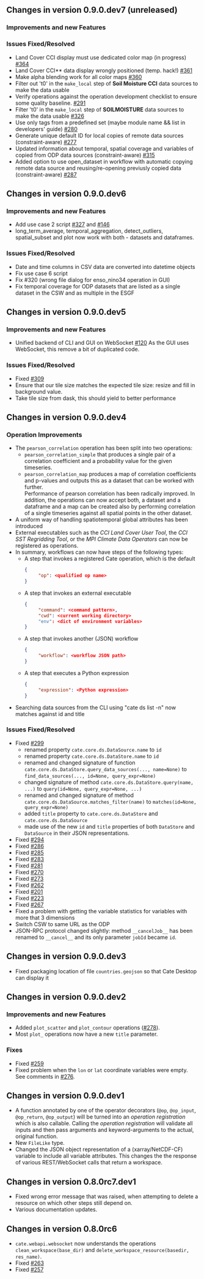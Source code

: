 ## Changes in version 0.9.0.dev7 (unreleased)

### Improvements and new Features

### Issues Fixed/Resolved

* Land Cover CCI display must use dedicated color map (in progress)
  [#364](https://github.com/CCI-Tools/cate-core/issues/364)
* Land Cover CCI** data display wrongly positioned (temp. hack!)
  [#361](https://github.com/CCI-Tools/cate-core/issues/361)
* Make alpha blending work for all color maps
  [#360](https://github.com/CCI-Tools/cate-core/issues/360)
* Filter out 't0' in the `make_local` step of **Soil Moisture CCI** data sources to make the data usable
* Verify operations against the operation development checklist to ensure some
  quality baseline.
  [#291](https://github.com/CCI-Tools/cate-core/issues/291)
* Filter 't0' in the `make_local` step of **SOILMOISTURE** data sources to make the data usable
  [#326](https://github.com/CCI-Tools/cate-core/issues/326)
* Use only tags from a predefined set (maybe module name && list in developers' guide)
  [#280](https://github.com/CCI-Tools/cate-core/issues/280)
* Generate unique default ID for local copies of remote data sources (constraint-aware)
  [#277](https://github.com/CCI-Tools/cate-core/issues/277)
* Updated information about temporal, spatial coverage and variables of copied from ODP data sources (constraint-aware)
  [#315](https://github.com/CCI-Tools/cate-core/issues/315)
* Added option to use open_dataset in workflow with automatic copying remote data source and reusing/re-opening previusly copied data (constraint-aware)
  [#287](https://github.com/CCI-Tools/cate-core/issues/287)

## Changes in version 0.9.0.dev6

### Improvements and new Features

* Add use case 2 script [#327](https://github.com/CCI-Tools/cate-core/issues/327)
  and [#146](https://github.com/CCI-Tools/cate-core/issues/146)
* long_term_average, temporal_aggregation, detect_outliers, spatial_subset and plot now work with both - datasets and dataframes.

### Issues Fixed/Resolved

* Date and time columns in CSV data are converted into datetime objects
* Fix use case 6 script
* Fix #320 (wrong file dialog for enso_nino34 operation in GUI)
* Fix temporal coverage for ODP datasets that are listed as a single dataset in the CSW and as multiple in the ESGF

## Changes in version 0.9.0.dev5

### Improvements and new Features

* Unified backend of CLI and GUI on WebSocket [#120](https://github.com/CCI-Tools/cate-core/issues/120)
  As the GUI uses WebSocket, this remove a bit of duplicated code.

### Issues Fixed/Resolved

* Fixed [#309](https://github.com/CCI-Tools/cate-core/issues/309)
* Ensure that our tile size matches the expected tile size: resize and fill in background value.
* Take tile size from dask, this should yield to better performance

## Changes in version 0.9.0.dev4

### Operation Improvements

* The `pearson_correlation` operation has been split into two operations:
  * `pearson_correlation_simple` that produces a single pair of a correlation
    coefficient and a probability value for the given timeseries.
  * `pearson_correlation_map` produces a map of correlation coefficients and p-values
    and outputs this as a dataset that can be worked with further.    
  Performance of pearson correlation has been radically improved. In addition, the operations can now
  accept both, a dataset and a dataframe and a map can be created also by
  performing correlation of a single timeseries against all spatial points in the
  other dataset.
* A uniform way of handling spatiotemporal global attributes has been introduced
* External executables such as the *CCI Land Cover User Tool*, the *CCI SST Regridding Tool*, or
  the *MPI Climate Data Operators* can now be registered as operations.
* In summary, workflows can now have steps of the following types:
  - A step that invokes a registered Cate operation, which is the default
    ```json
    {
         "op": <qualified op name>
    } 
    ```
  - A step that invokes an external executable
    ```json
    {
         "command": <command pattern>,
         "cwd": <current working directory>
         "env": <dict of environment variables>
    } 
    ```
  - A step that invokes another (JSON) workflow
    ```json
    {
         "workflow": <workflow JSON path>
    } 
    ```
  - A step that executes a Python expression
    ```json
    {
         "expression": <Python expression>
    } 
    ```
* Searching data sources from the CLI using "cate ds list -n" now matches against id and title


### Issues Fixed/Resolved

* Fixed [#299](https://github.com/CCI-Tools/cate-core/issues/299)
    * renamed property `cate.core.ds.DataSource.name` to `id` 
    * renamed property `cate.core.ds.DataStore.name` to `id` 
    * renamed and changed signature of function `cate.core.ds.DataStore.query_data_sources(..., name=None)` 
      to `find_data_sources(..., id=None, query_expr=None)`
    * changed signature of method `cate.core.ds.DataStore.query(name, ...)` to `query(id=None, query_expr=None, ...)`
    * renamed and changed signature of method `cate.core.ds.DataSource.matches_filter(name)` to `matches(id=None, query_expr=None)`
    * added `title` property to `cate.core.ds.DataStore` and `cate.core.ds.DataSource`
    * made use of the new `id` and `title` properties of both `DataStore` and `DataSource` in their 
      JSON representations.
* Fixed [#294](https://github.com/CCI-Tools/cate-core/issues/294)
* Fixed [#286](https://github.com/CCI-Tools/cate-core/issues/286)
* Fixed [#285](https://github.com/CCI-Tools/cate-core/issues/285)
* Fixed [#283](https://github.com/CCI-Tools/cate-core/issues/283)
* Fixed [#281](https://github.com/CCI-Tools/cate-core/issues/281)
* Fixed [#270](https://github.com/CCI-Tools/cate-core/issues/270)
* Fixed [#273](https://github.com/CCI-Tools/cate-core/issues/273)
* Fixed [#262](https://github.com/CCI-Tools/cate-core/issues/262)
* Fixed [#201](https://github.com/CCI-Tools/cate-core/issues/201)
* Fixed [#223](https://github.com/CCI-Tools/cate-core/issues/223)
* Fixed [#267](https://github.com/CCI-Tools/cate-core/issues/267)
* Fixed a problem with getting the variable statistics for variables with more that 3 dimensions
* Switch CSW to same URL as the ODP
* JSON-RPC protocol changed slightly: method `__cancelJob__` has been renamed to `__cancel__`
  and its only parameter `jobId` became `id`.

## Changes in version 0.9.0.dev3

* Fixed packaging location of file `countries.geojson` so that Cate Desktop can display it

## Changes in version 0.9.0.dev2

### Improvements and new Features

* Added `plot_scatter` and `plot_contour` operations ([#278](https://github.com/CCI-Tools/cate-core/issues/278)).
* Most `plot_` operations now have a new `title` parameter.

### Fixes

* Fixed [#259](https://github.com/CCI-Tools/cate-core/issues/259)
* Fixed problem when the `lon` or `lat` coordinate variables were empty.
  See comments in [#276](https://github.com/CCI-Tools/cate-core/issues/276).

## Changes in version 0.9.0.dev1

* A function annotated by one of the operator decorators (`@op`, `@op_input`, `@op_return`, `@op_output`) 
  will be turned into an *operation registration* which is also callable.
  Calling the *operation registration* will validate all inputs and then pass arguments and 
  keyword-arguments to the actual, original function.
* New `FileLike` type.    
* Changed the JSON object representation of a (xarray/NetCDF-CF) variable to include all variable 
  attributes. This changes the the response of various REST/WebSocket calls that return a workspace.
  
## Changes in version 0.8.0rc7.dev1

* Fixed wrong error message that was raised, when attempting to delete a resource on which other steps 
  still depend on.
* Various documentation updates.

## Changes in version 0.8.0rc6

* `cate.webapi.websocket` now understands the operations 
  `clean_workspace(base_dir)` and `delete_workspace_resource(basedir, res_name)`.
* Fixed [#263](https://github.com/CCI-Tools/cate-core/issues/263)
* Fixed [#257](https://github.com/CCI-Tools/cate-core/issues/257)
